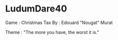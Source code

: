 # LudumDare40

Game : Christmas Tax
By : Edouard "Nougat" Murat

Theme : "The more you have, the worst it is."